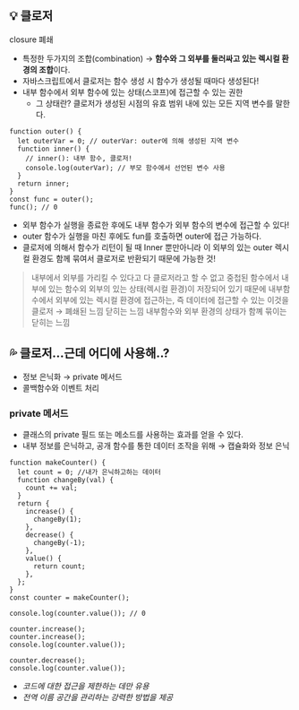 ## 💡 클로저

closure 폐쇄

- 특정한 두가지의 조합(combination) → **함수와 그 외부를 둘러싸고 있는 렉시컬 환경의 조합**이다.
- 자바스크립트에서 클로저는 함수 생성 시 함수가 생성될 때마다 생성된다!
- 내부 함수에서 외부 함수에 있는 상태(스코프)에 접근할 수 있는 권한
  - 그 상태란? 클로저가 생성된 시점의 유효 범위 내에 있는 모든 지역 변수를 말한다.

```tsx
function outer() {
  let outerVar = 0; // outerVar: outer에 의해 생성된 지역 변수
  function inner() {
    // inner(): 내부 함수, 클로저!
    console.log(outerVar); // 부모 함수에서 선언된 변수 사용
  }
  return inner;
}
const func = outer();
func(); // 0
```

- 외부 함수가 실행을 종료한 후에도 내부 함수가 외부 함수의 변수에 접근할 수 있다!
- outer 함수가 실행을 마친 후에도 fun를 호출하면 outer에 접근 가능하다.
- 클로저에 의해서 함수가 리턴이 될 때 Inner 뿐만아니라 이 외부의 있는 outer 렉시컬 환경도 함께 묶여서 클로저로 반환되기 때문에 가능한 것!

> 내부에서 외부를 가리킬 수 있다고 다 클로저라고 할 수 없고 중첩된 함수에서 내부에 있는 함수외 외부의 있는 상태(렉시컬 환경)이 저장되어 있기 때문에 내부함수에서 외부에 있는 렉시컬 환경에 접근하는, 즉 데이터에 접근할 수 있는 이것을 클로저 → 폐쇄된 느낌 닫히는 느낌 내부함수와 외부 환경의 상태가 함꼐 묶이는 닫히는 느낌

## 💦 클로저…근데 어디에 사용해..?

- 정보 은닉화 → private 메서드
- 콜백함수와 이벤트 처리

### private 메서드

- 클래스의 private 필드 또는 메소드를 사용하는 효과를 얻을 수 있다.
- 내부 정보를 은닉하고, 공개 함수를 통한 데이터 조작을 위해 → 캡슐화와 정보 은닉

```tsx
function makeCounter() {
  let count = 0; //내가 은닉하고하는 데이터
  function changeBy(val) {
    count += val;
  }
  return {
    increase() {
      changeBy(1);
    },
    decrease() {
      changeBy(-1);
    },
    value() {
      return count;
    },
  };
}
const counter = makeCounter();

console.log(counter.value()); // 0

counter.increase();
counter.increase();
console.log(counter.value());

counter.decrease();
console.log(counter.value());
```

- _코드에 대한 접근을 제한하는 데만 유용_
- _전역 이름 공간을 관리하는 강력한 방법을 제공_
